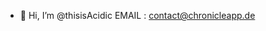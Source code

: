 - 👋 Hi, I’m @thisisAcidic
EMAIL :           contact@chronicleapp.de


<!---
thisisAcidic/thisisAcidic is a ✨ special ✨ repository because its `README.md` (this file) appears on your GitHub profile.
You can click the Preview link to take a look at your changes.
--->
